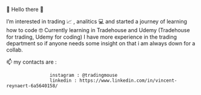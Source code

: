 👋  Hello there 👋

I’m interested in trading 📈 , analitics 💻  and started a journey of learning how to code 🤓
Currently learning in Tradehouse and Udemy (Tradehouse for trading, Udemy for coding)
I have more experience in the trading department so if anyone needs some insight on that i am always down for a collab.


📫 my contacts are : 
                    
                    instagram : @tradingmouse 
                    linkedin : https://www.linkedin.com/in/vincent-reynaert-6a5640158/
